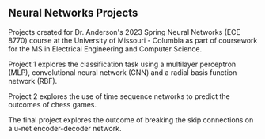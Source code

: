 ## Neural Networks Projects

Projects created for Dr. Anderson's 2023 Spring Neural Networks (ECE 8770) course at the University of Missouri - Columbia as part of coursework for the MS in Electrical Engineering and Computer Science.

Project 1 explores the classification task using a multilayer perceptron (MLP), convolutional neural network (CNN) and a radial basis function network (RBF).

Project 2 explores the use of time sequence networks to predict the outcomes of chess games.

The final project explores the outcome of breaking the skip connections on a u-net encoder-decoder network.
